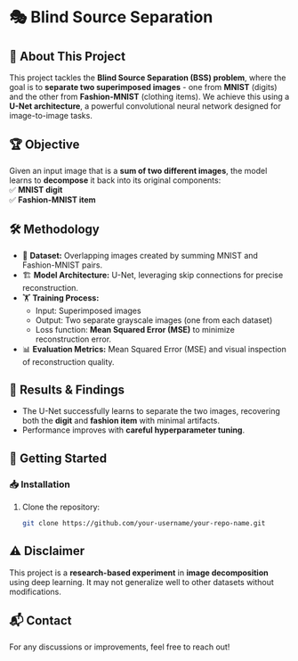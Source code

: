 # 🎭 Blind Source Separation  

## 📌 About This Project  
This project tackles the **Blind Source Separation (BSS) problem**, where the goal is to **separate two superimposed images** - one from **MNIST** (digits) and the other from **Fashion-MNIST** (clothing items). We achieve this using a **U-Net architecture**, a powerful convolutional neural network designed for image-to-image tasks.  

## 🏆 Objective  
Given an input image that is a **sum of two different images**, the model learns to **decompose** it back into its original components:  
✅ **MNIST digit**  
✅ **Fashion-MNIST item**  

## 🛠 Methodology  
- 📌 **Dataset:** Overlapping images created by summing MNIST and Fashion-MNIST pairs.  
- 🏗 **Model Architecture:** U-Net, leveraging skip connections for precise reconstruction.  
- 🏋️ **Training Process:**  
  - Input: Superimposed images  
  - Output: Two separate grayscale images (one from each dataset)  
  - Loss function: **Mean Squared Error (MSE)** to minimize reconstruction error.  
- 📊 **Evaluation Metrics:** Mean Squared Error (MSE) and visual inspection of reconstruction quality.  

## 🔬 Results & Findings  
- The U-Net successfully learns to separate the two images, recovering both the **digit** and **fashion item** with minimal artifacts.  
- Performance improves with **careful hyperparameter tuning**.  

## 🚀 Getting Started  
### 📥 Installation  
1. Clone the repository:  
   ```bash
   git clone https://github.com/your-username/your-repo-name.git
   ```
<!-- 
2. Install dependencies:  
   ```bash
   pip install -r requirements.txt
   ```  

### 🏃 Running the Model  
To train the model, run:  
```bash
python train.py
```  
To test on new images, run:  
```bash
python predict.py --input_path your_image.png 
```  
-->

## ⚠️ Disclaimer  
This project is a **research-based experiment** in **image decomposition** using deep learning. It may not generalize well to other datasets without modifications.  

## 📬 Contact  
For any discussions or improvements, feel free to reach out!  

